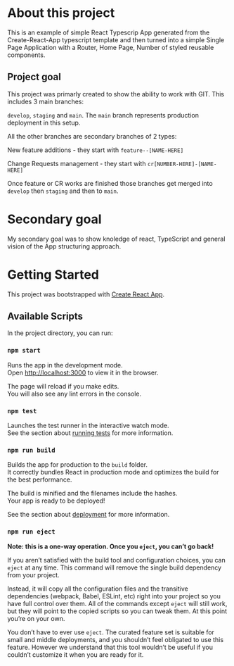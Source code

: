 # About this project

This is an example of simple React Typescrip App generated from the Create-React-App typescript template and then turned into a simple Single Page Application with a Router, Home Page, Number of styled reusable components.

## Project goal

This project was primarly created to show the ability to work with GIT.  This includes 3 main branches:

```develop```, ```staging``` and ```main```. The ```main``` branch represents production deployment in this setup.

All the other branches are secondary branches of 2 types:

New feature additions - they start with ```feature--[NAME-HERE]```

Change Requests management - they start with ```cr[NUMBER-HERE]-[NAME-HERE]```

Once feature or CR works are finished those branches get merged into ```develop``` then ```staging``` and then to ```main```. 

# Secondary goal

My secondary goal was to show knoledge of react, TypeScript and general vision of the App structuring approach.

# Getting Started

This project was bootstrapped with [Create React App](https://github.com/facebook/create-react-app).

## Available Scripts

In the project directory, you can run:

### `npm start`

Runs the app in the development mode.\
Open [http://localhost:3000](http://localhost:3000) to view it in the browser.

The page will reload if you make edits.\
You will also see any lint errors in the console.

### `npm test`

Launches the test runner in the interactive watch mode.\
See the section about [running tests](https://facebook.github.io/create-react-app/docs/running-tests) for more information.

### `npm run build`

Builds the app for production to the `build` folder.\
It correctly bundles React in production mode and optimizes the build for the best performance.

The build is minified and the filenames include the hashes.\
Your app is ready to be deployed!

See the section about [deployment](https://facebook.github.io/create-react-app/docs/deployment) for more information.

### `npm run eject`

**Note: this is a one-way operation. Once you `eject`, you can’t go back!**

If you aren’t satisfied with the build tool and configuration choices, you can `eject` at any time. This command will remove the single build dependency from your project.

Instead, it will copy all the configuration files and the transitive dependencies (webpack, Babel, ESLint, etc) right into your project so you have full control over them. All of the commands except `eject` will still work, but they will point to the copied scripts so you can tweak them. At this point you’re on your own.

You don’t have to ever use `eject`. The curated feature set is suitable for small and middle deployments, and you shouldn’t feel obligated to use this feature. However we understand that this tool wouldn’t be useful if you couldn’t customize it when you are ready for it.

